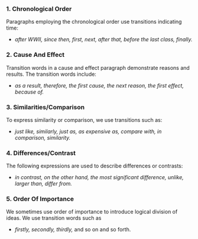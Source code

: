 ### **1. Chronological Order**

Paragraphs employing the chronological order use transitions indicating time: 
- _after WWII, since then, first, next, after that, before the last class, finally._

### **2. Cause And Effect** 

Transition words in a cause and effect paragraph demonstrate reasons and results. The transition words include: 
- _as a result, therefore, the first cause, the next reason, the first effect, because of._

### **3. Similarities/Comparison**

To express similarity or comparison, we use transitions such as:
- _just like, similarly, just as, as expensive as, compare with, in comparison, similarity._

### **4. Differences/Contrast**

The following expressions are used to describe differences or contrasts: 
- _in contrast, on the other hand, the most significant difference, unlike, larger than, differ from._

### **5. Order Of Importance**

We sometimes use order of importance to introduce logical division of ideas. We use transition words such as
- _firstly, secondly, thirdly,_ and so on and so forth.